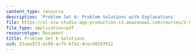 ```yaml
---
content_type: resource
description: 'Problem Set 6: Problem Solutions with Explanations'
file: https://ol-ocw-studio-app-production.s3.amazonaws.com/courses/2-003sc-engineering-dynamics-fall-2011/53aae5f3ec09acfb67a14cecd8167612_MIT2_003SCF11_pset6_sol.pdf
file_type: application/pdf
resourcetype: Document
title: Problem Set 6 Solutions
uid: 53aae5f3-ec09-acfb-67a1-4cecd8167612
---
```

